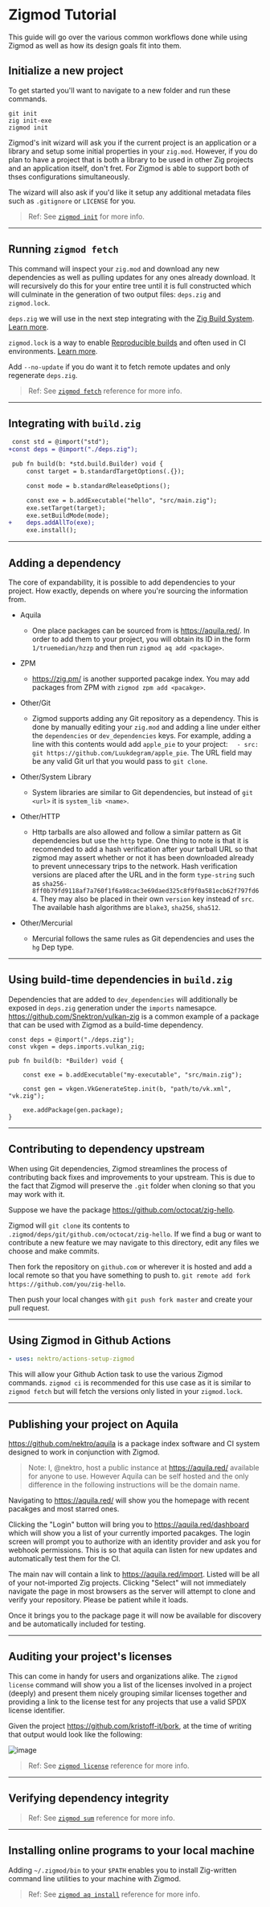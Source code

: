 # Zigmod Tutorial

This guide will go over the various common workflows done while using Zigmod as well as how its design goals fit into them.

## Initialize a new project
To get started you'll want to navigate to a new folder and run these commands.

```
git init
zig init-exe
zigmod init
```

Zigmod's init wizard will ask you if the current project is an application or a library and setup some initial properties in your `zig.mod`. However, if you do plan to have a project that is both a library to be used in other Zig projects and an application itself, don't fret. For Zigmod is able to support both of thses configurations simultaneously.

The wizard will also ask if you'd like it setup any additional metadata files such as `.gitignore` or `LICENSE` for you.

> Ref: See [`zigmod init`](./commands/init.md) for more info.

---
## Running `zigmod fetch`
This command will inspect your `zig.mod` and download any new dependencies as well as pulling updates for any ones already download. It will recursively do this for your entire tree until it is full constructed which will culminate in the generation of two output files: `deps.zig` and `zigmod.lock`.

`deps.zig` we will use in the next step integrating with the [Zig Build System](https://ziglang.org/documentation/master/#Zig-Build-System). [Learn more](./deps.zig.md).

`zigmod.lock` is a way to enable [Reproducible builds](https://reproducible-builds.org/) and often used in CI environments. [Learn more](./commands/ci.md).

Add `--no-update` if you do want it to fetch remote updates and only regenerate `deps.zig`.

> Ref: See [`zigmod fetch`](commands/fetch.md) reference for more info.

---
## Integrating with `build.zig`
```diff
 const std = @import("std");
+const deps = @import("./deps.zig");

 pub fn build(b: *std.build.Builder) void {
     const target = b.standardTargetOptions(.{});

     const mode = b.standardReleaseOptions();

     const exe = b.addExecutable("hello", "src/main.zig");
     exe.setTarget(target);
     exe.setBuildMode(mode);
+    deps.addAllTo(exe);
     exe.install();
```

---
## Adding a dependency
The core of expandability, it is possible to add dependencies to your project. How exactly, depends on where you're sourcing the information from.

- Aquila
     - One place packages can be sourced from is https://aquila.red/. In order to add them to your project, you will obtain its ID in the form `1/truemedian/hzzp` and then run `zigmod aq add <package>`.

- ZPM
     - https://zig.pm/ is another supported pacakge index. You may add packages from ZPM with `zigmod zpm add <pacakge>`.

- Other/Git
     - Zigmod supports adding any Git repository as a dependency. This is done by manually editing your `zig.mod` and adding a line under either the `dependencies` or `dev_dependencies` keys. For example, adding a line with this contents would add `apple_pie` to your project: `  - src: git https://github.com/Luukdegram/apple_pie`. The URL field may be any valid Git url that you would pass to `git clone`.

- Other/System Library
     - System libraries are similar to Git dependencies, but instead of `git <url>` it is `system_lib <name>`.

- Other/HTTP
     - Http tarballs are also allowed and follow a similar pattern as Git dependencies but use the `http` type. One thing to note is that it is recomended to add a hash verification after your tarball URL so that zigmod may assert whether or not it has been downloaded already to prevent unnecessary trips to the network. Hash verification versions are placed after the URL and in the form `type-string` such as `sha256-8ff0b79fd9118af7a760f1f6a98cac3e69daed325c8f9f0a581ecb62f797fd64`. They may also be placed in their own `version` key instead of `src`. The available hash algorithms are `blake3`, `sha256`, `sha512`.

- Other/Mercurial
     - Mercurial follows the same rules as Git dependencies and uses the `hg` Dep type.

---
## Using build-time dependencies in `build.zig`
Dependencies that are added to `dev_dependencies` will additionally be exposed in `deps.zig` generation under the `imports` namesapce. https://github.com/Snektron/vulkan-zig is a common example of a package that can be used with Zigmod as a build-time dependency.

```zig
const deps = @import("./deps.zig");
const vkgen = deps.imports.vulkan_zig;

pub fn build(b: *Builder) void {

    const exe = b.addExecutable("my-executable", "src/main.zig");

    const gen = vkgen.VkGenerateStep.init(b, "path/to/vk.xml", "vk.zig");

    exe.addPackage(gen.package);
}
```

---
## Contributing to dependency upstream
When using Git dependencies, Zigmod streamlines the process of contributing back fixes and improvements to your upstream. This is due to the fact that Zigmod will preserve the `.git` folder when cloning so that you may work with it.

Suppose we have the package https://github.com/octocat/zig-hello.

Zigmod will `git clone` its contents to `.zigmod/deps/git/github.com/octocat/zig-hello`. If we find a bug or want to contribute a new feature we may navigate to this directory, edit any files we choose and make commits.

Then fork the repository on `github.com` or wherever it is hosted and add a local remote so that you have something to push to. `git remote add fork https://github.com/you/zig-hello`.

Then push your local changes with `git push fork master` and create your pull request.

---
## Using Zigmod in Github Actions
```yml
- uses: nektro/actions-setup-zigmod
```

This will allow your Github Action task to use the various Zigmod commands. `zigmod ci` is recommended for this use case as it is similar to `zigmod fetch` but will fetch the versions only listed in your `zigmod.lock`.

---
## Publishing your project on Aquila
https://github.com/nektro/aquila is a package index software and CI system designed to work in conjunction with Zigmod.

> Note: I, @nektro, host a public instance at https://aquila.red/ available for anyone to use. However Aquila can be self hosted and the only difference in the following instructions will be the domain name.

Navigating to https://aquila.red/ will show you the homepage with recent pacakges and most starred ones.

Clicking the "Login" button will bring you to https://aquila.red/dashboard which will show you a list of your currently imported pacakges. The login screen will prompt you to authorize with an identity provider and ask you for webhook permissions. This is so that aquila can listen for new updates and automatically test them for the CI.

The main nav will contain a link to https://aquila.red/import. Listed will be all of your not-imported Zig projects. Clicking "Select" will not immediately navigate the page in most browsers as the server will attempt to clone and verify your repository. Please be patient while it loads.

Once it brings you to the package page it will now be available for discovery and be automatically included for testing.

---
## Auditing your project's licenses
This can come in handy for users and organizations alike. The `zigmod license` command will show you a list of the licenses involved in a project (deeply) and present them nicely grouping similar licenses together and providing a link to the license test for any projects that use a valid SPDX license identifier.

Given the project https://github.com/kristoff-it/bork, at the time of writing that output would look like the following:

![image](https://user-images.githubusercontent.com/5464072/130309694-180da454-553d-4136-a7ac-0f4f3f5ecf3d.png)

> Ref: See [`zigmod license`](commands/license_.md) reference for more info.

---
## Verifying dependency integrity

> Ref: See [`zigmod sum`](commands/sum.md) reference for more info.

---
## Installing online programs to your local machine
Adding `~/.zigmod/bin` to your `$PATH` enables you to install Zig-written command line utilities to your machine with Zigmod.

> Ref: See [`zigmod aq install`](commands/aq_install.md) reference for more info.

